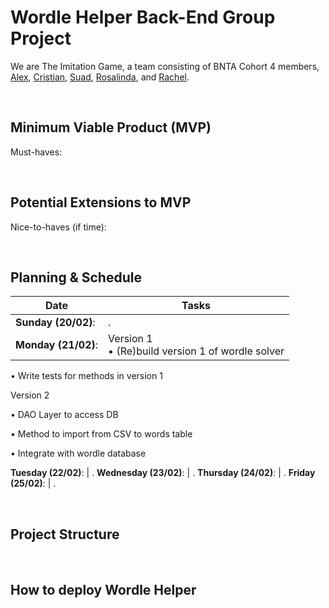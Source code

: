 # Wordle Helper Back-End Group Project

We are The Imitation Game, a team consisting of BNTA Cohort 4 members, [Alex](), [Cristian](), [Suad](), [Rosalinda](), and [Rachel]().

<!-- What we've created, what inspired it -->

<!-- Include Tech Stack - how client-side was built -->

<br>

## Minimum Viable Product (MVP)

Must-haves:

<!-- bullet points
* 
-->

<br>

## Potential Extensions to MVP

Nice-to-haves (if time):

<!-- bullet points
* 
-->

<br>

## Planning & Schedule

Date  | Tasks
------------- | -------------
**Sunday (20/02)**: | .
**Monday (21/02)**: |Version 1 <br>• (Re)build version 1 of wordle solver

• Write tests for methods in version 1

Version 2

• DAO Layer to access DB

• Method to import from CSV to words table

• Integrate with wordle database



**Tuesday (22/02)**:  | .
**Wednesday (23/02)**: | .
**Thursday (24/02)**:  | .
**Friday (25/02)**: | .

<br>

## Project Structure

<br>

## How to deploy Wordle Helper

<br>

<!-- ## Future improvements? -->






